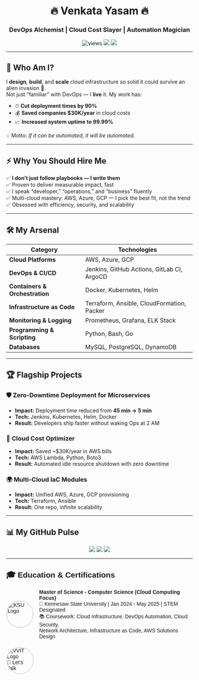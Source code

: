 <h1 align="center">🔥 Venkata Yasam 🔥</h1>
<h3 align="center">DevOps Alchemist | Cloud Cost Slayer | Automation Magician</h3>
<p align="center">
  <img src="https://komarev.com/ghpvc/?username=venkata0714&label=Profile+Views&color=blue&style=flat" alt="views" /> 
  <img src="https://img.shields.io/badge/Focus-Cloud%20%26%20DevOps-critical" />
  <img src="https://img.shields.io/badge/Code-Always%20Clean-brightgreen" />
</p>

---

## 🚀 Who Am I?
I **design**, **build**, and **scale** cloud infrastructure so solid it could survive an alien invasion 🚀.  
Not just “familiar” with DevOps — I **live** it. My work has:
- ⏱ **Cut deployment times by 90%**
- 💰 **Saved companies $30K/year** in cloud costs
- 📈 **Increased system uptime to 99.99%**

💡 Motto: *If it can be automated, it will be automated.*

---

## ⚡ Why You Should Hire Me
✅ **I don’t just follow playbooks — I write them**  
✅ Proven to deliver measurable impact, fast  
✅ I speak “developer,” “operations,” and “business” fluently  
✅ Multi-cloud mastery: AWS, Azure, GCP — I pick the best fit, not the trend  
✅ Obsessed with efficiency, security, and scalability

---

## 🛠 My Arsenal
| **Category** | **Technologies** |
|--------------|------------------|
| **Cloud Platforms** | AWS, Azure, GCP |
| **DevOps & CI/CD** | Jenkins, GitHub Actions, GitLab CI, ArgoCD |
| **Containers & Orchestration** | Docker, Kubernetes, Helm |
| **Infrastructure as Code** | Terraform, Ansible, CloudFormation, Packer |
| **Monitoring & Logging** | Prometheus, Grafana, ELK Stack |
| **Programming & Scripting** | Python, Bash, Go |
| **Databases** | MySQL, PostgreSQL, DynamoDB |

---

## 🏆 Flagship Projects
### 🛡 **Zero-Downtime Deployment for Microservices**
- **Impact:** Deployment time reduced from **45 min → 5 min**
- **Tech:** Jenkins, Kubernetes, Helm, Docker
- **Result:** Developers ship faster without waking Ops at 2 AM

### 💸 **Cloud Cost Optimizer**
- **Impact:** Saved ~$30K/year in AWS bills
- **Tech:** AWS Lambda, Python, Boto3
- **Result:** Automated idle resource shutdown with zero downtime

### 🌍 **Multi-Cloud IaC Modules**
- **Impact:** Unified AWS, Azure, GCP provisioning
- **Tech:** Terraform, Ansible
- **Result:** One repo, infinite scalability

---

## 📊 My GitHub Pulse
<p align="center">
  <img src="https://github-readme-stats.vercel.app/api?username=venkata0714&show_icons=true&theme=tokyonight" />
  <img src="https://github-readme-streak-stats.herokuapp.com/?user=venkata0714&theme=tokyonight" />
  <img src="https://github-readme-stats.vercel.app/api/top-langs/?username=venkata0714&layout=compact&theme=tokyonight" />
</p>

---


<section style="font-family: Arial, sans-serif; max-width: 700px; margin: auto;">
  <h2>🎓 Education & Certifications</h2>

  <!-- Kennesaw State University -->
  <div style="display: flex; align-items: center; margin-bottom: 20px;">
    <div style="flex-shrink: 0; width: 70px; height: 70px; border-radius: 50%; overflow: hidden; border: 2px solid #ddd; margin-right: 15px;">
      <img src="YOUR_KSU_LOGO_URL" alt="KSU Logo" style="width: 100%; height: 100%; object-fit: cover;">
    </div>
    <div>
      <strong>Master of Science - Computer Science (Cloud Computing Focus)</strong><br>
      📍 Kennesaw State University | Jan 2024 - May 2025 | STEM Designated<br>
      📚 Coursework: Cloud Infrastructure, DevOps Automation, Cloud Security,<br>
      Network Architecture, Infrastructure as Code, AWS Solutions Design
    </div>
  </div>

  <!-- VVIT -->
  <div style="display: flex; align-items: center; margin-bottom: 20px;">
    <div style="flex-shrink: 0; width: 70px; height: 70px; border-radius: 50%; overflow: hidden; border: 2px solid #ddd; margin-right: 15px;">
      <img src="YOUR_VVIT_LOGO_URL" alt="VVIT Logo" style=_


## 🤝 Let’s Talk
- 💼 [LinkedIn](#)  
- 🌐 [Portfolio Website](#)  
- 📧 [youremail@example.com](mailto:youremail@example.com)

---

